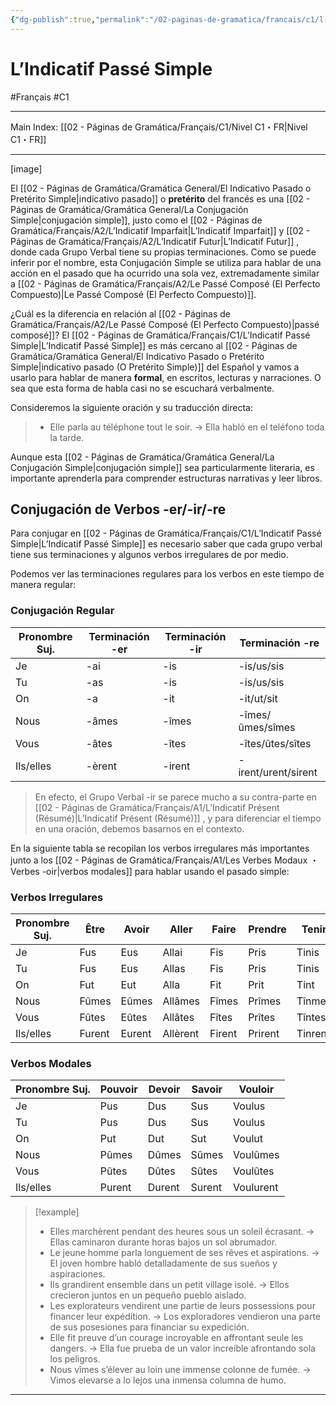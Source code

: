 ```yaml
---
{"dg-publish":true,"permalink":"/02-paginas-de-gramatica/francais/c1/l-indicatif-passe-simple/"}
---
```


# L’Indicatif Passé Simple
#Français #C1
___
Main Index: [[02 - Páginas de Gramática/Français/C1/Nivel C1・FR\|Nivel C1・FR]]
___
[image]

El [[02 - Páginas de Gramática/Gramática General/El Indicativo Pasado o Pretérito Simple\|indicativo pasado]] o **pretérito** del francés es una [[02 - Páginas de Gramática/Gramática General/La Conjugación Simple\|conjugación simple]], justo como el [[02 - Páginas de Gramática/Français/A2/L’Indicatif Imparfait\|L’Indicatif Imparfait]] y [[02 - Páginas de Gramática/Français/A2/L’Indicatif Futur\|L’Indicatif Futur]] , donde cada Grupo Verbal tiene su propias terminaciones. Como se puede inferir por el nombre, esta Conjugación Simple se utiliza para hablar de una acción en el pasado que ha ocurrido una sola vez, extremadamente similar a [[02 - Páginas de Gramática/Français/A2/Le Passé Composé (El Perfecto Compuesto)\|Le Passé Composé (El Perfecto Compuesto)]].

¿Cuál es la diferencia en relación al [[02 - Páginas de Gramática/Français/A2/Le Passé Composé (El Perfecto Compuesto)\|passé composé]]? El [[02 - Páginas de Gramática/Français/C1/L’Indicatif Passé Simple\|L’Indicatif Passé Simple]] es más cercano al [[02 - Páginas de Gramática/Gramática General/El Indicativo Pasado o Pretérito Simple\|indicativo pasado (O Pretérito Simple)]] del Español y vamos a usarlo para hablar de manera **formal**, en escritos, lecturas y narraciones. O sea que esta forma de habla casi no se escuchará verbalmente.

Consideremos la siguiente oración y su traducción directa:

>- Elle parla au téléphone tout le soir. → Ella habló en el teléfono toda la tarde.

Aunque esta [[02 - Páginas de Gramática/Gramática General/La Conjugación Simple\|conjugación simple]] sea particularmente literaria, es importante aprenderla para comprender estructuras narrativas y leer libros.

## Conjugación de Verbos -er/-ir/-re
Para conjugar en [[02 - Páginas de Gramática/Français/C1/L’Indicatif Passé Simple\|L’Indicatif Passé Simple]] es necesario saber que cada grupo verbal tiene sus terminaciones y algunos verbos irregulares de por medio.

Podemos ver las terminaciones regulares para los verbos en este tiempo de manera regular:

### Conjugación Regular

| Pronombre Suj. | Terminación -er | Terminación -ir | Terminación -re     |
| -------------- | --------------- | --------------- | ------------------- |
| Je             | -ai             | -is             | -is/us/sis          |
| Tu             | -as             | -is             | -is/us/sis          |
| On             | -a              | -it             | -it/ut/sit          |
| Nous           | -âmes           | -îmes           | -îmes/ûmes/sîmes    |
| Vous           | -âtes           | -îtes           | -îtes/ûtes/sîtes    |
| Ils/elles      | -èrent          | -irent          | -irent/urent/sirent |
> En efecto, el Grupo Verbal -ir se parece mucho a su contra-parte en [[02 - Páginas de Gramática/Français/A1/L’Indicatif Présent (Résumé)\|L’Indicatif Présent (Résumé)]] , y para diferenciar el tiempo en una oración, debemos basarnos en el contexto.

En la siguiente tabla se recopilan los verbos irregulares más importantes junto a los [[02 - Páginas de Gramática/Français/A1/Les Verbes Modaux ・Verbes -oir\|verbos modales]] para hablar usando el pasado simple:

### Verbos Irregulares

| Pronombre Suj. | Être   | Avoir  | Aller    | Faire  | Prendre | Tenir   |
| -------------- | ------ | ------ | -------- | ------ | ------- | ------- |
| Je             | Fus    | Eus    | Allai    | Fis    | Pris    | Tinis   |
| Tu             | Fus    | Eus    | Allas    | Fis    | Pris    | Tinis   |
| On             | Fut    | Eut    | Alla     | Fit    | Prit    | Tint    |
| Nous           | Fûmes  | Eûmes  | Allâmes  | Fîmes  | Prîmes  | Tînmes  |
| Vous           | Fûtes  | Eûtes  | Allâtes  | Fîtes  | Prîtes  | Tîntes  |
| Ils/elles      | Furent | Eurent | Allèrent | Firent | Prirent | Tinrent |
### Verbos Modales

| Pronombre Suj. | Pouvoir | Devoir | Savoir | Vouloir   |
| -------------- | ------- | ------ | ------ | --------- |
| Je             | Pus     | Dus    | Sus    | Voulus    |
| Tu             | Pus     | Dus    | Sus    | Voulus    |
| On             | Put     | Dut    | Sut    | Voulut    |
| Nous           | Pûmes   | Dûmes  | Sûmes  | Voulûmes  |
| Vous           | Pûtes   | Dûtes  | Sûtes  | Voulûtes  |
| Ils/elles      | Purent  | Durent | Surent | Voulurent |

> [!example] 
> - Elles marchèrent pendant des heures sous un soleil écrasant. → Ellas caminaron durante horas bajos un sol abrumador.
> - Le jeune homme parla longuement de ses rêves et aspirations. → El joven hombre habló detalladamente de sus sueños y aspiraciones.
> - Ils grandirent ensemble dans un petit village isolé. → Ellos crecieron juntos en un pequeño pueblo aislado.
> - Les explorateurs vendirent une partie de leurs possessions pour financer leur expédition. → Los exploradores vendieron una parte de sus posesiones para financiar su expedición.
> - Elle fit preuve d’un courage incroyable en affrontant seule les dangers. → Ella fue prueba de un valor increíble afrontando sola los peligros.
> - Nous vîmes s’élever au loin une immense colonne de fumée. → Vimos elevarse a lo lejos una inmensa columna de humo.



___